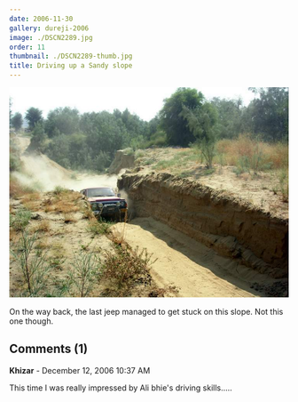 ```yaml
---
date: 2006-11-30
gallery: dureji-2006
image: ./DSCN2289.jpg
order: 11
thumbnail: ./DSCN2289-thumb.jpg
title: Driving up a Sandy slope
---
```


![Driving up a Sandy slope](./DSCN2289.jpg)

On the way back, the last jeep managed to get stuck on this slope. Not this one though.

<div id="comments">

## Comments (1)

<div id="comment">

**Khizar** - December 12, 2006 10:37 AM

This time I was really impressed by Ali bhie's driving skills.....

</div>

</div>